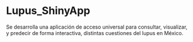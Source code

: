 # Lupus_ShinyApp
Se desarrolla una aplicación de acceso universal para consultar, visualizar, y predecir de forma interactiva, distintas cuestiones del lupus en México.
